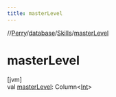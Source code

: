 ```yaml
---
title: masterLevel
---
```

//[Perry](../../../index.html)/[database](../index.html)/[Skills](index.html)/[masterLevel](master-level.html)



# masterLevel



[jvm]\
val [masterLevel](master-level.html): Column<[Int](https://kotlinlang.org/api/latest/jvm/stdlib/kotlin/-int/index.html)>




